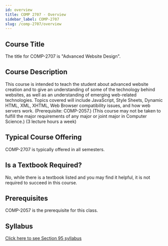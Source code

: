 ```yaml
---
id: overview
title: COMP 2707 - Overview
sidebar_label: COMP-2707
slug: /comp-2707/overview
---
```


## Course Title

The title for COMP-2707 is "Advanced Website Design".

## Course Description

This course is intended to teach the student about advanced website creation and to give an understanding of some of the technology behind websites, as well as an understanding of emerging web-related technologies. Topics covered will include JavaScript, Style Sheets, Dynamic HTML, XML, XHTML, Web Browser compatibility issues, and how web servers work. (Prerequisite: COMP-2057.) (This course may not be taken to fulfill the major requirements of any major or joint major in Computer Science.) (3 lecture hours a week)

## Typical Course Offering

COMP-2707 is typically offered in all semesters.

## Is a Textbook Required?

No, while there is a textbook listed and you may find it helpful, it is not required to succeed in this course.

## Prerequisites

COMP-2057 is the prerequisite for this class.

## Syllabus

[Click here to see Section 95 syllabus](../../resources/syllabus/COMP-2707-95%20F24.pdf)

